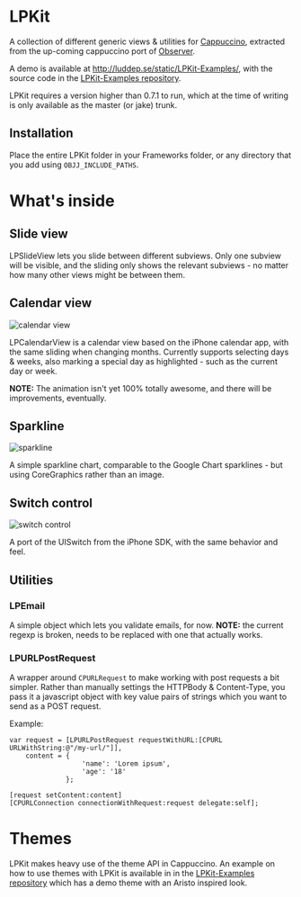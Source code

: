 # LPKit
A collection of different generic views & utilities for [Cappuccino](http://cappuccino.org/), extracted from the up-coming cappuccino port of [Observer](http://observerapp.com/).

A demo is available at <http://luddep.se/static/LPKit-Examples/>, with the source code in the [LPKit-Examples repository](https://github.com/luddep/LPKit-Examples).

LPKit requires a version higher than 0.7.1 to run, which at the time of writing is only available as the master (or jake) trunk.

## Installation

Place the entire LPKit folder in your Frameworks folder, or any directory that you add using `OBJJ_INCLUDE_PATHS`.

# What's inside

## Slide view

LPSlideView lets you slide between different subviews. Only one subview will be visible, and the sliding only shows the relevant subviews - no matter how many other views might be between them.

## Calendar view

![calendar view](http://dl.getdropbox.com/u/24582/github/LPKit/calendarview.png)

LPCalendarView is a calendar view based on the iPhone calendar app, with the same sliding when changing months. Currently supports selecting days & weeks, also marking a special day as highlighted - such as the current day or week.

**NOTE:** The animation isn't yet 100% totally awesome, and there will be improvements, eventually.

## Sparkline

![sparkline](http://dl.getdropbox.com/u/24582/github/LPKit/sparkline.png)

A simple sparkline chart, comparable to the Google Chart sparklines - but using CoreGraphics rather than an image.

## Switch control

![switch control](http://dl.getdropbox.com/u/24582/github/LPKit/switch.png)

A port of the UISwitch from the iPhone SDK, with the same behavior and feel.

## Utilities

### LPEmail

A simple object which lets you validate emails, for now. **NOTE:** the current regexp is broken, needs to be replaced with one that actually works.

### LPURLPostRequest

A wrapper around `CPURLRequest` to make working with post requests a bit simpler.
Rather than manually settings the HTTPBody & Content-Type, you pass it a javascript object with key value pairs of strings which you want to send as a POST request.

Example:

    var request = [LPURLPostRequest requestWithURL:[CPURL URLWithString:@"/my-url/"]],
        content = {
                      'name': 'Lorem ipsum',
                      'age': '18'
                  };
    
    [request setContent:content]
    [CPURLConnection connectionWithRequest:request delegate:self];
    
# Themes

LPKit makes heavy use of the theme API in Cappuccino.
An example on how to use themes with LPKit is available in in the [LPKit-Examples repository](https://github.com/luddep/LPKit-Examples) which has a demo theme with an Aristo inspired look.